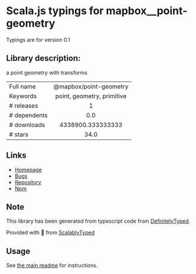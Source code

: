 
# Scala.js typings for mapbox__point-geometry

Typings are for version 0.1

## Library description:
a point geometry with transforms

|                    |                 |
| ------------------ | :-------------: |
| Full name          | @mapbox/point-geometry |
| Keywords           | point, geometry, primitive |
| # releases         | 1 |
| # dependents       | 0.0 |
| # downloads        | 4338900.333333333 |
| # stars            | 34.0 |

## Links
- [Homepage](https://github.com/mapbox/point-geometry)
- [Bugs](https://github.com/mapbox/point-geometry/issues)
- [Repository](https://github.com/mapbox/point-geometry)
- [Npm](https://www.npmjs.com/package/%40mapbox%2Fpoint-geometry)
    


## Note
This library has been generated from typescript code from [DefinitelyTyped](https://definitelytyped.org).

Provided with :purple_heart: from [ScalablyTyped](https://github.com/oyvindberg/ScalablyTyped)

## Usage
See [the main readme](../../readme.md) for instructions.


